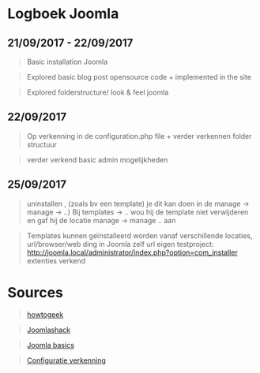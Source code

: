 # Logboek Joomla

## 21/09/2017 - 22/09/2017

> Basic installation Joomla

> Explored basic blog post opensource code + implemented in the site

> Explored folderstructure/ look & feel joomla

## 22/09/2017

> Op verkenning in de configuration.php file + verder verkennen folder structuur

> verder verkend basic admin mogelijkheden

## 25/09/2017

> uninstallen , (zoals bv een template) je dit kan doen in de manage -> manage -> ..) Bij templates -> .. wou hij de template niet verwijderen en gaf hij de locatie manage -> manage .. aan

> Templates kunnen geïnstalleerd worden vanaf verschillende locaties, url/browser/web ding in Joomla zelf url eigen testproject: <http://joomla.local/administrator/index.php?option=com_installer> extenties verkend

# Sources

> [howtogeek](https://www.howtogeek.com/219983/how-to-use-ampps-to-install-joomla-locally/)

> [Joomlashack](https://www.joomlashack.com/blog/joomla-templates/customize-your-joomla-templates-by-learning-overrides/)

> [Joomla basics](http://bj.zemplate.com/joomla-basics/joomla-3-fundamentals)

> [Configuratie verkenning](http://www.inmotionhosting.com/support/edu/joomla-25/database/change-joomla25-db-user-pass)

